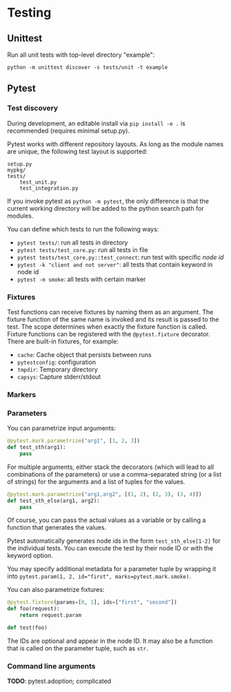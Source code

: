 # Testing

## Unittest

Run all unit tests with top-level directory "example":
```
python -m unittest discover -s tests/unit -t example
```


## Pytest

### Test discovery

During development, an editable install via `pip install -e .` is recommended
(requires minimal setup.py).

Pytest works with different repository layouts. As long as the module names are
unique, the following test layout is supported:
```
setup.py
mypkg/
tests/
    test_unit.py
    test_integration.py
```

If you invoke pytest as `python -m pytest`, the only difference is that the
current working directory will be added to the python search path for modules.

You can define which tests to run the following ways:
- `pytest tests/`: run all tests in directory
- `pytest tests/test_core.py`: run all tests in file
- `pytest tests/test_core.py::test_connect`: run test with specific *node id*
- `pytest -k "client and not server"`: all tests that contain keyword in node id
- `pytest -m smoke`: all tests with certain marker

### Fixtures

Test functions can receive fixtures by naming them as an argument.
The fixture function of the same name is invoked and its result is passed to
the test.
The scope determines when exactly the fixture function is called.
Fixture functions can be registered with the `@pytest.fixture` decorator.
There are built-in fixtures, for example:
- `cache`: Cache object that persists between runs
- `pytestconfig`: configuration
- `tmpdir`: Temporary directory
- `capsys`: Capture stderr/stdout

### Markers

### Parameters

You can parametrize input arguments:
```python
@pytest.mark.parametrize("arg1", [1, 2, 3])
def test_sth(arg1):
    pass
```
For multiple arguments, either stack the decorators (which will lead to all
combinations of the parameters) or use a comma-separated string (or a list of
strings) for the arguments and a list of tuples for the values.
```python
@pytest.mark.parametrize("arg1,arg2", [(1, 2), (2, 3), (3, 4)])
def test_sth_else(arg1, arg2):
    pass
```

Of course, you can pass the actual values as a variable or by calling a
function that generates the values.

Pytest automatically generates node ids in the form `test_sth_else[1-2]` for
the individual tests. You can execute the test by their node ID or with the
keyword option.

You may specify additional metadata for a parameter tuple by wrapping it into
`pytest.param(1, 2, id="first", marks=pytest.mark.smoke)`.

You can also parametrize fixtures:
```python
@pytest.fixture(params=[0, 1], ids=["first", "second"])
def foo(request):
    return request.param

def test(foo)
```

The IDs are optional and appear in the node ID. It may also be a function that
is called on the parameter tuple, such as `str`.


### Command line arguments

**TODO**: pytest.adoption; complicated
